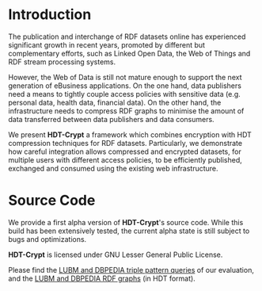# Introduction

The publication and interchange of RDF datasets online has experienced significant growth in recent years, promoted by different but complementary efforts, such as Linked Open Data, the Web of Things and RDF stream processing systems.

However, the Web of Data is still not mature enough to support the next generation of eBusiness applications. On the one hand, data publishers need a means to tightly couple access policies with sensitive data (e.g. personal data, health data, financial data). On the other hand, the infrastructure needs to compress RDF graphs to minimise the amount of data transferred between data publishers and data consumers.

We present __HDT-Crypt__ a framework which combines encryption with HDT compression techniques for RDF datasets. Particularly, we demonstrate how careful integration allows compressed and encrypted datasets, for multiple users with different access policies, to be efficiently published, exchanged and consumed using the existing web infrastructure.

# Source Code

We provide a first alpha version of __HDT-Crypt__'s source code. While this build has been extensively tested, the current alpha state is still subject to bugs and optimizations.

__HDT-Crypt__ is licensed under GNU Lesser General Public License.

Please find the [LUBM and DBPEDIA triple pattern queries](../master/src/main/resources/queries) of our evaluation, and the [LUBM and DBPEDIA RDF graphs](http://bit.ly/2aNVT3p) (in HDT format).

